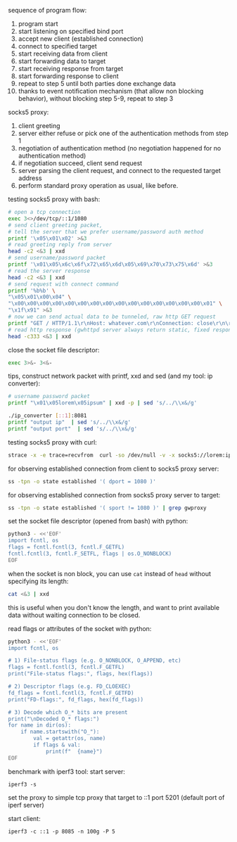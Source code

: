 sequence of program flow:
1. program start
2. start listening on specified bind port
3. accept new client (established connection)
4. connect to specified target
5. start receiving data from client
6. start forwarding data to target
7. start receiving response from target
8. start forwarding response to client
9. repeat to step 5 until both parties done exchange data
10. thanks to event notification mechanism (that allow non blocking behavior), without blocking step 5-9, repeat to step 3

socks5 proxy:
1. client greeting
2. server either refuse or pick one of the authentication methods from step 1
3. negotiation of authentication method (no negotiation happened for no authentication method)
4. if negotiation succeed, client send request
4. server parsing the client request, and connect to the requested target address
5. perform standard proxy operation as usual, like before.

testing socks5 proxy with bash:
```bash
# open a tcp connection
exec 3<>/dev/tcp/::1/1080
# send client greeting packet,
# tell the server that we prefer username/password auth method
printf '\x05\x01\x02' >&3
# read greeting reply from server
head -c2 <&3 | xxd
# send username/password packet
printf '\x01\x05\x6c\x6f\x72\x65\x6d\x05\x69\x70\x73\x75\x6d' >&3
# read the server response
head -c2 <&3 | xxd
# send request with connect command
printf '%b%b' \
"\x05\x01\x00\x04" \
"\x00\x00\x00\x00\x00\x00\x00\x00\x00\x00\x00\x00\x00\x00\x00\x01" \
"\x1f\x91" >&3
# now we can send actual data to be tunneled, raw http GET request
printf "GET / HTTP/1.1\r\nHost: whatever.com\r\nConnection: close\r\n\r\n" >&3
# read http response (gwhttpd server always return static, fixed response)
head -c333 <&3 | xxd
```

close the socket file descriptor:
```bash
exec 3>&- 3<&-
```

tips, construct network packet with printf, xxd and sed (and my tool: ip converter):
```bash
# username password packet
printf "\x01\x05lorem\x05ipsum" | xxd -p | sed 's/../\\x&/g'
```

```bash
./ip_converter [::1]:8081
printf "output ip"  | sed 's/../\\x&/g'
printf "output port"  | sed 's/../\\x&/g'
```

testing socks5 proxy with curl:
```bash
strace -x -e trace=recvfrom  curl -so /dev/null -v -x socks5://lorem:ipsum@[::1]:1080 [::1]:8081
```

for observing established connection from client to socks5 proxy server:
```bash
ss -tpn -o state established '( dport = 1080 )'
```

for observing established connection from socks5 proxy server to target:
```bash
ss -tpn -o state established '( sport != 1080 )' | grep gwproxy
```

set the socket file descriptor (opened from bash) with python:
```bash
python3 - <<'EOF'
import fcntl, os
flags = fcntl.fcntl(3, fcntl.F_GETFL)
fcntl.fcntl(3, fcntl.F_SETFL, flags | os.O_NONBLOCK)
EOF
```

when the socket is non block, you can use `cat` instead of `head` without specifying its length:
```bash
cat <&3 | xxd
```
this is useful when you don't know the length, and want to print available data
without waiting connection to be closed.


read flags or attributes of the socket with python:
```bash
python3 - <<'EOF'
import fcntl, os

# 1) File‐status flags (e.g. O_NONBLOCK, O_APPEND, etc)
flags = fcntl.fcntl(3, fcntl.F_GETFL)
print("File‐status flags:", flags, hex(flags))

# 2) Descriptor flags (e.g. FD_CLOEXEC)
fd_flags = fcntl.fcntl(3, fcntl.F_GETFD)
print("FD‐flags:", fd_flags, hex(fd_flags))

# 3) Decode which O_* bits are present
print("\nDecoded O_* flags:")
for name in dir(os):
    if name.startswith("O_"):
        val = getattr(os, name)
        if flags & val:
            print(f"  {name}")
EOF
```

benchmark with iperf3 tool:
start server:
```shell
iperf3 -s
```

set the proxy to simple tcp proxy that target to ::1 port 5201 (default port of iperf server)

start client:
```shell
iperf3 -c ::1 -p 8085 -n 100g -P 5
```
